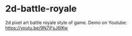 # 2d-battle-royale

2d pixel art battle royale style of game. Demo on Youtube: https://youtu.be/9N7iFsJ6lKw
